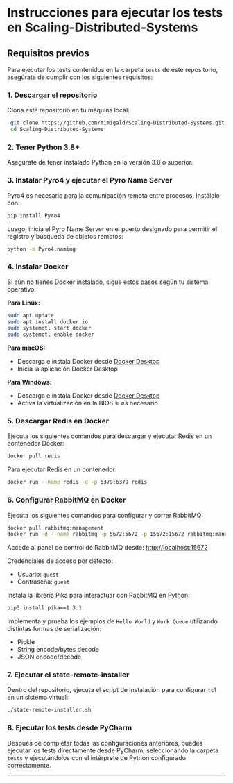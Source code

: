 # Instrucciones para ejecutar los tests en Scaling-Distributed-Systems

## Requisitos previos
Para ejecutar los tests contenidos en la carpeta `tests` de este repositorio, asegúrate de cumplir con los siguientes requisitos:

### 1. Descargar el repositorio
Clona este repositorio en tu máquina local:
```sh
 git clone https://github.com/mimigald/Scaling-Distributed-Systems.git
 cd Scaling-Distributed-Systems
```

### 2. Tener Python 3.8+
Asegúrate de tener instalado Python en la versión 3.8 o superior.

### 3. Instalar Pyro4 y ejecutar el Pyro Name Server
Pyro4 es necesario para la comunicación remota entre procesos. Instálalo con:
```sh
pip install Pyro4
```
Luego, inicia el Pyro Name Server en el puerto designado para permitir el registro y búsqueda de objetos remotos:
```sh
python -m Pyro4.naming
```

### 4. Instalar Docker
Si aún no tienes Docker instalado, sigue estos pasos según tu sistema operativo:

**Para Linux:**
```sh
sudo apt update
sudo apt install docker.io
sudo systemctl start docker
sudo systemctl enable docker
```

**Para macOS:**
- Descarga e instala Docker desde [Docker Desktop](https://www.docker.com/products/docker-desktop/)
- Inicia la aplicación Docker Desktop

**Para Windows:**
- Descarga e instala Docker desde [Docker Desktop](https://www.docker.com/products/docker-desktop/)
- Activa la virtualización en la BIOS si es necesario

### 5. Descargar Redis en Docker
Ejecuta los siguientes comandos para descargar y ejecutar Redis en un contenedor Docker:
```sh
docker pull redis
```
Para ejecutar Redis en un contenedor:
```sh
docker run --name redis -d -p 6379:6379 redis
```

### 6. Configurar RabbitMQ en Docker
Ejecuta los siguientes comandos para configurar y correr RabbitMQ:
```sh
docker pull rabbitmq:management
docker run -d --name rabbitmq -p 5672:5672 -p 15672:15672 rabbitmq:management
```
Accede al panel de control de RabbitMQ desde:
[http://localhost:15672](http://localhost:15672)

Credenciales de acceso por defecto:
- Usuario: `guest`
- Contraseña: `guest`

Instala la librería Pika para interactuar con RabbitMQ en Python:
```sh
pip3 install pika==1.3.1
```
Implementa y prueba los ejemplos de `Hello World` y `Work Queue` utilizando distintas formas de serialización:
- Pickle
- String encode/bytes decode
- JSON encode/decode

### 7. Ejecutar el state-remote-installer
Dentro del repositorio, ejecuta el script de instalación para configurar `tcl` en un sistema virtual:
```sh
./state-remote-installer.sh
```

### 8. Ejecutar los tests desde PyCharm
Después de completar todas las configuraciones anteriores, puedes ejecutar los tests directamente desde PyCharm, seleccionando la carpeta `tests` y ejecutándolos con el intérprete de Python configurado correctamente.

---
